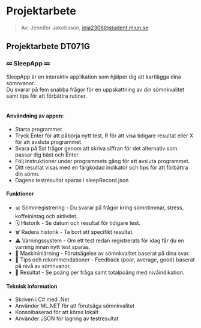 # Projektarbete
> Av: Jennifer Jakobsson, jeja2306@student.miun.se

## Projektarbete DT071G

### 💤 SleepApp 💤
SleepApp är en interaktiv applikation som hjälper dig att kartlägga dina sömnvanor. <br>Du svarar på fem snabba frågor för en uppskattning av din sömnkvalitet samt tips för att förbättra rutiner.
<br>
<br>

#### Användning av appen:
- Starta programmet
- Tryck Enter för att påbörja nytt test, R för att visa tidigare resultat eller X för att avsluta programmet.
- Svara på 5st frågor genom att skriva siffran för det alternativ som passar dig bäst och Enter.
- Följ instruktioner under programmets gång för att avsluta programmet.
- Ditt resultat visas med en färgkodad indikator och tips för att förbättra din sömn.
- Dagens testresultat sparas i sleepRecord.json

#### Funktioner
- 📊 Sömnregistrering - Du svarar på frågor kring sömntimmar, stress, koffeinintag och aktivitet.
- 🗓️ Historik - Se datum och resultat för tidigare test.
- 🗑️ Radera historik - Ta bort ett specifikt resultat.
- ⚠️ Varningssystem - Om ett test redan registrerats för idag får du en varning innan nytt test sparas.
- 🤖 Maskininlärning - Förutsägelse av sömnkvalitet baserat på dina svar.
- 🌙 Tips och rekommendationer - Feedback (poor, average, good) baserat på nivå av sömnvanor.
- 📝 Resultat - Se poäng per fråga samt totalpoäng med nivåindikation.

#### Teknisk information
- Skriven i C# med .Net
- Använder ML.NET för att förutsäga sömnkvalitet
- Konsolbaserad för att köras lokalt
- Använder JSON för lagring av testresultat